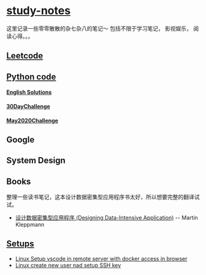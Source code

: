 # [study-notes](https://snowan.gitbook.io/study-notes/)

这里记录一些零零散散的杂七杂八的笔记～ 包括不限于学习笔记， 影视娱乐， 阅读心得。。。

## [Leetcode](https://snowan.gitbook.io/study-notes/leetcode)

## [Python code](https://snowan.gitbook.io/study-notes/Leetcode/python)

#### [English Solutions](https://snowan.gitbook.io/study-notes/leetcode/english-solution)

#### [30DayChallenge](https://snowan.gitbook.io/study-notes/leetcode/30daychallenge)

#### [May2020Challenge](https://snowan.gitbook.io/study-notes/leetcode/may2020challenge)

## Google

## System Design

## Books
整理一些读书笔记，这本设计数据密集型应用程序书太好，所以想要完整的翻译试试。
- [设计数据密集型应用程序 (Designing Data-Intensive Application)](https://snowan.gitbook.io/study-notes/books/designing-data-intensive-applications) -- Martin Kleppmann

## [Setups](https://snowan.gitbook.io/study-notes/setup)
- [Linux Setup vscode in remote server with docker access in browser](https://github.com/snowan/study-notes/blob/master/Setup/linux-vscode-server-docker-setup.md)
- [Linux create new user nad setup SSH key](https://snowan.gitbook.io/study-notes/setup/create-new-user-with-password-and-setup-ssh-key-remote-login)
